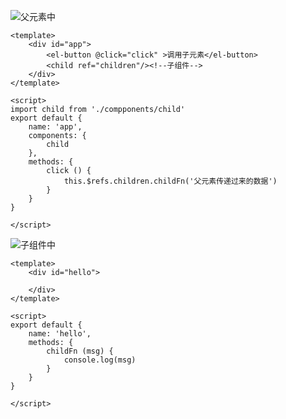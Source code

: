 
![父元素中](http://upload-images.jianshu.io/upload_images/2941543-4dc3d7d78da51d28.png?imageMogr2/auto-orient/strip%7CimageView2/2/w/1240)
```
<template>
    <div id="app">
        <el-button @click="click" >调用子元素</el-button>
        <child ref="children"/><!--子组件-->
    </div>
</template>

<script>
import child from './compponents/child'
export default {
    name: 'app',
    components: {
        child
    },
    methods: {
        click () {
            this.$refs.children.childFn('父元素传递过来的数据')
        }
    }
}

</script>
```



![子组件中](http://upload-images.jianshu.io/upload_images/2941543-f4d5afdc615f6251.png?imageMogr2/auto-orient/strip%7CimageView2/2/w/1240)


```
<template>
    <div id="hello">
       
    </div>
</template>

<script>
export default {
    name: 'hello',
    methods: {
        childFn (msg) {
            console.log(msg)
        }
    }
}

</script>
```
